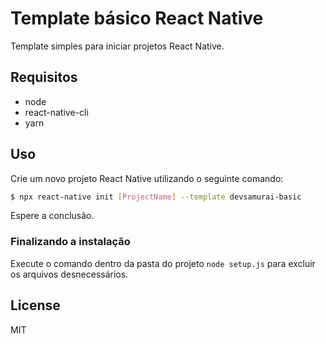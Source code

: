 # Template básico React Native

Template simples para iniciar projetos React Native.

## Requisitos

- node
- react-native-cli
- yarn

## Uso

Crie um novo projeto React Native utilizando o seguinte comando:

```sh
$ npx react-native init [ProjectName] --template devsamurai-basic
```

Espere a conclusão.

### Finalizando a instalação

Execute o comando dentro da pasta do projeto `node setup.js` para excluir os arquivos desnecessários.

## License

MIT
